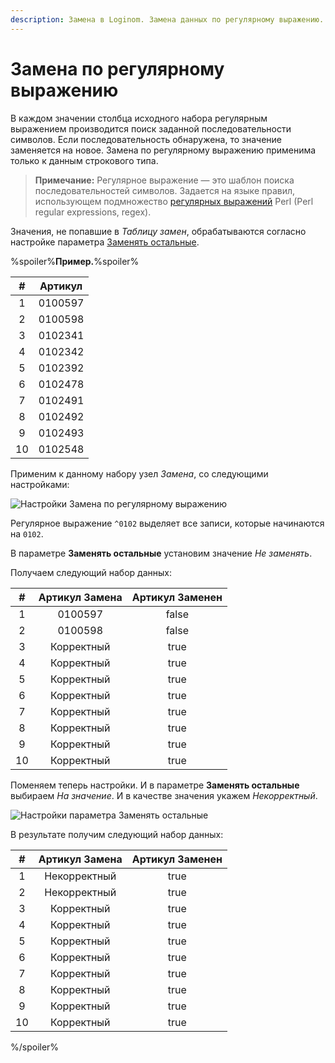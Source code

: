 ```yaml
---
description: Замена в Loginom. Замена данных по регулярному выражению. Использование Perl regular expressions, regex.
---
```

# Замена по регулярному выражению

В каждом значении столбца исходного набора регулярным выражением производится поиск заданной последовательности символов. Если последовательность обнаружена, то значение заменяется на новое. Замена по регулярному выражению применима только к данным строкового типа.

> **Примечание:** Регулярное выражение — это шаблон поиска последовательностей символов. Задается на языке правил, использующем подмножество [регулярных выражений](https://ru.wikipedia.org/wiki/%D0%A0%D0%B5%D0%B3%D1%83%D0%BB%D1%8F%D1%80%D0%BD%D1%8B%D0%B5_%D0%B2%D1%8B%D1%80%D0%B0%D0%B6%D0%B5%D0%BD%D0%B8%D1%8F) Perl (Perl regular expressions, regex).

Значения, не попавшие в *Таблицу замен*, обрабатываются согласно настройке параметра [Заменять остальные](./other-match.md).

%spoiler%**Пример.**%spoiler%

| # | Артикул |
|:-:|:-:|
| 1 | 0100597 |
| 2 | 0100598 |
| 3 | 0102341 |
| 4 | 0102342 |
| 5 | 0102392 |
| 6 | 0102478 |
| 7 | 0102491 |
| 8 | 0102492 |
| 9 | 0102493 |
| 10 | 0102548 |

Применим к данному набору узел *Замена*, со следующими настройками:

![Настройки Замена по регулярному выражению](./substitution-regexp-match-1.png)

Регулярное выражение `^0102` выделяет все записи, которые начинаются на `0102`.

В параметре **Заменять остальные** установим значение *Не заменять*.

Получаем следующий набор данных:

| # | Артикул Замена | Артикул Заменен |
|:-:|:-:|:-:|
| 1 | 0100597 | false |
| 2 | 0100598 | false |
| 3 | Корректный | true |
| 4 | Корректный| true |
| 5 | Корректный | true |
| 6 | Корректный | true |
| 7 | Корректный | true |
| 8 | Корректный | true |
| 9 | Корректный | true |
| 10 | Корректный | true |

Поменяем теперь настройки. И в параметре **Заменять остальные** выбираем *На значение*. И в качестве значения укажем *Некорректный*.

![Настройки параметра **Заменять остальные**](./substitution-regexp-match-2.png)

В результате получим следующий набор данных:

| # | Артикул Замена | Артикул Заменен |
|:-:|:-:|:-:|
| 1 | Некорректный | true |
| 2 | Некорректный | true |
| 3 | Корректный | true |
| 4 | Корректный| true |
| 5 | Корректный | true |
| 6 | Корректный | true |
| 7 | Корректный | true |
| 8 | Корректный | true |
| 9 | Корректный | true |
| 10 | Корректный | true |

%/spoiler%